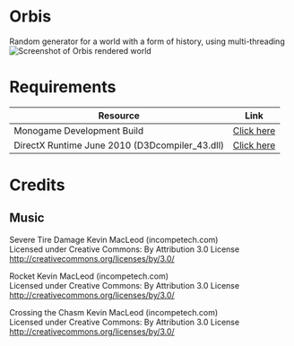 # Orbis
Random generator for a world with a form of history, using multi-threading
![Screenshot of Orbis rendered world](https://i.imgur.com/yjVTdE4.jpg)
# Requirements
|Resource|Link|
|---|---|
|Monogame Development Build|[Click here](http://www.monogame.net/downloads/)
|DirectX Runtime June 2010 (D3Dcompiler_43.dll)|[Click here](https://answers.microsoft.com/en-us/windows/forum/windows_8-gaming/d3dcompiler43dll-missing-any-ideas-have-directx-11/2f70a004-d38d-461a-8a7f-1c03439c0986?auth=1)
# Credits
## Music
Severe Tire Damage Kevin MacLeod (incompetech.com)  
Licensed under Creative Commons: By Attribution 3.0 License  
http://creativecommons.org/licenses/by/3.0/

Rocket Kevin MacLeod (incompetech.com)  
Licensed under Creative Commons: By Attribution 3.0 License  
http://creativecommons.org/licenses/by/3.0/

Crossing the Chasm Kevin MacLeod (incompetech.com)  
Licensed under Creative Commons: By Attribution 3.0 License  
http://creativecommons.org/licenses/by/3.0/
